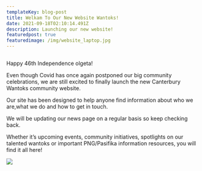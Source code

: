 ```yaml
---
templateKey: blog-post
title: Welkam To Our New Website Wantoks!
date: 2021-09-18T02:10:14.491Z
description: Launching our new website!
featuredpost: true
featuredimage: /img/website_laptop.jpg
---
```

![]()

<!--StartFragment-->

Happy 46th Independence olgeta!  

Even though Covid has once again postponed our big community celebrations, we are still excited to finally launch the new Canterbury Wantoks community website.

Our site has been designed to help anyone find information about who we are,what we do and how to get in touch.

We will  be updating our news page on a regular basis so keep checking back. 

Whether it’s upcoming events, community initiatives, spotlights on our talented wantoks or important PNG/Pasifika information resources, you will find it all here! 

![](/img/website_laptop.jpg)



<!--EndFragment-->